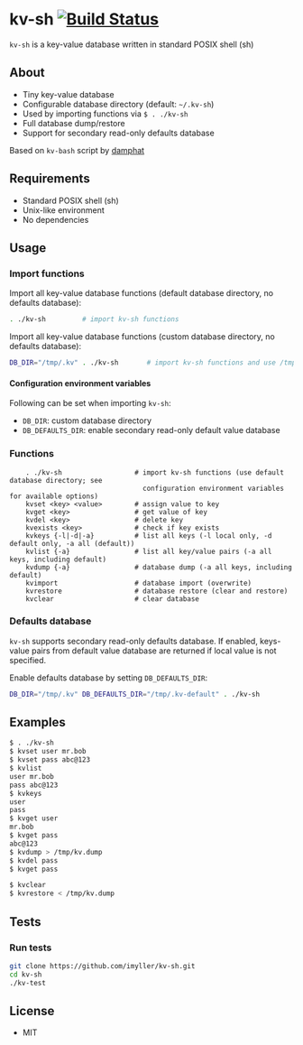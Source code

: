 kv-sh [![Build Status](https://travis-ci.org/imyller/kv-sh.svg?branch=master)](https://travis-ci.org/imyller/kv-sh)
=====================

`kv-sh` is a key-value database written in standard POSIX shell (sh)

## About
 - Tiny key-value database
 - Configurable database directory (default: `~/.kv-sh`)
 - Used by importing functions via ```$ . ./kv-sh```
 - Full database dump/restore
 - Support for secondary read-only defaults database
 
Based on `kv-bash` script by [damphat](https://github.com/damphat/kv-bash)

## Requirements

 - Standard POSIX shell (sh)
 - Unix-like environment
 - No dependencies

## Usage

### Import functions

Import all key-value database functions (default database directory, no defaults database):

```sh
. ./kv-sh         # import kv-sh functions
```

Import all key-value database functions (custom database directory, no defaults database):

```sh
DB_DIR="/tmp/.kv" . ./kv-sh       # import kv-sh functions and use /tmp/.kv as database directory
```

#### Configuration environment variables

Following can be set when importing `kv-sh`:

* `DB_DIR`: custom database directory
* `DB_DEFAULTS_DIR`: enable secondary read-only default value database

### Functions

```
    . ./kv-sh                  # import kv-sh functions (use default database directory; see
                                 configuration environment variables for available options)
    kvset <key> <value>        # assign value to key
    kvget <key>                # get value of key
    kvdel <key>                # delete key
    kvexists <key>             # check if key exists
    kvkeys {-l|-d|-a}          # list all keys (-l local only, -d default only, -a all (default))
    kvlist {-a}                # list all key/value pairs (-a all keys, including default)
    kvdump {-a}                # database dump (-a all keys, including default)
    kvimport                   # database import (overwrite)
    kvrestore                  # database restore (clear and restore)
    kvclear                    # clear database
```

### Defaults database

`kv-sh` supports secondary read-only defaults database. If enabled, keys-value pairs from default value database are returned if local value is not specified.

Enable defaults database by setting `DB_DEFAULTS_DIR`:

```sh
DB_DIR="/tmp/.kv" DB_DEFAULTS_DIR="/tmp/.kv-default" . ./kv-sh
```

## Examples

```sh 
$ . ./kv-sh
$ kvset user mr.bob
$ kvset pass abc@123
$ kvlist
user mr.bob
pass abc@123
$ kvkeys
user
pass
$ kvget user
mr.bob
$ kvget pass
abc@123
$ kvdump > /tmp/kv.dump
$ kvdel pass
$ kvget pass

$ kvclear
$ kvrestore < /tmp/kv.dump
```

## Tests

### Run tests

```sh
git clone https://github.com/imyller/kv-sh.git
cd kv-sh
./kv-test
```

## License

 * MIT

